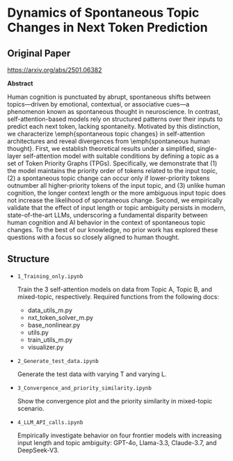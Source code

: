 # Dynamics of Spontaneous Topic Changes in Next Token Prediction
## Original Paper

https://arxiv.org/abs/2501.06382

**Abstract**

Human cognition is punctuated by abrupt, spontaneous shifts between topics—driven by emotional, contextual, or associative cues—a phenomenon known as spontaneous thought in neuroscience. In contrast, self-attention-based models rely on structured patterns over their inputs to predict each next token, lacking spontaneity. Motivated by this distinction, we characterize \emph{spontaneous topic changes} in self-attention architectures and reveal divergences from \emph{spontaneous human thought}. First, we establish theoretical results under a simplified, single-layer self-attention model with suitable conditions by defining a topic as a set of Token Priority Graphs (TPGs). Specifically, we demonstrate that (1) the model maintains the priority order of tokens related to the input topic, (2) a spontaneous topic change can occur only if lower-priority tokens outnumber all higher-priority tokens of the input topic, and (3) unlike human cognition, the longer context length or the more ambiguous input topic does not increase the likelihood of spontaneous change. Second, we empirically validate that the effect of input length or topic ambiguity persists in modern, state-of-the-art LLMs, underscoring a fundamental disparity between human cognition and AI behavior in the context of spontaneous topic changes. To the best of our knowledge, no prior work has explored these questions with a focus so closely aligned to human thought.

## Structure
- ```1_Training_only.ipynb```

  Train the 3 self-attention models on data from Topic A, Topic B, and mixed-topic, respectively. Required
functions from the following docs:
  - data_utils_m.py
  - nxt_token_solver_m.py
  - base_nonlinear.py
  - utils.py
  - train_utils_m.py
  - visualizer.py
- ```2_Generate_test_data.ipynb```

  Generate the test data with varying T and varying L.
  
- ```3_Convergence_and_priority_similarity.ipynb```

  Show the convergence plot and the priority similarity in mixed-topic scenario.

- ```4_LLM_API_calls.ipynb```

  Empirically investigate behavior on four frontier models with increasing input length and topic ambiguity: GPT-4o, Llama-3.3, Claude-3.7, and DeepSeek-V3.  
  
